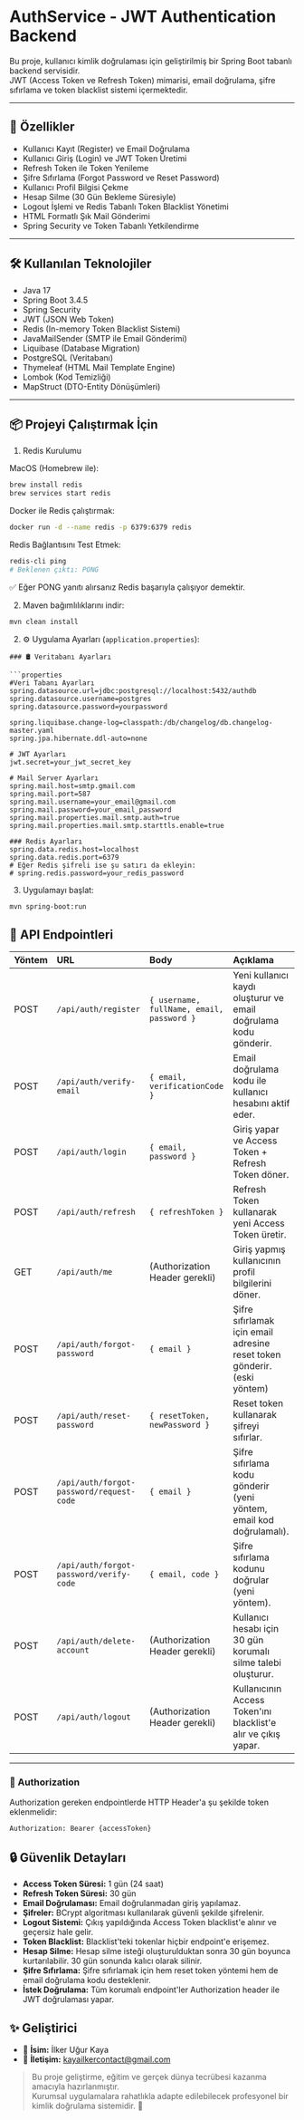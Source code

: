 # AuthService - JWT Authentication Backend

Bu proje, kullanıcı kimlik doğrulaması için geliştirilmiş bir Spring Boot tabanlı backend servisidir.  
JWT (Access Token ve Refresh Token) mimarisi, email doğrulama, şifre sıfırlama ve token blacklist sistemi içermektedir.

---

## 🚀 Özellikler

- Kullanıcı Kayıt (Register) ve Email Doğrulama
- Kullanıcı Giriş (Login) ve JWT Token Üretimi
- Refresh Token ile Token Yenileme
- Şifre Sıfırlama (Forgot Password ve Reset Password)
- Kullanıcı Profil Bilgisi Çekme
- Hesap Silme (30 Gün Bekleme Süresiyle)
- Logout İşlemi ve Redis Tabanlı Token Blacklist Yönetimi
- HTML Formatlı Şık Mail Gönderimi
- Spring Security ve Token Tabanlı Yetkilendirme

---

## 🛠️ Kullanılan Teknolojiler

- Java 17
- Spring Boot 3.4.5
- Spring Security
- JWT (JSON Web Token)
- Redis (In-memory Token Blacklist Sistemi)
- JavaMailSender (SMTP ile Email Gönderimi)
- Liquibase (Database Migration)
- PostgreSQL (Veritabanı)
- Thymeleaf (HTML Mail Template Engine)
- Lombok (Kod Temizliği)
- MapStruct (DTO-Entity Dönüşümleri)

---

## 📦 Projeyi Çalıştırmak İçin

1. Redis Kurulumu

MacOS (Homebrew ile):
```bash
brew install redis
brew services start redis
```

Docker ile Redis çalıştırmak:
```bash 
docker run -d --name redis -p 6379:6379 redis
```

Redis Bağlantısını Test Etmek:
```bash
redis-cli ping
# Beklenen çıktı: PONG
```

✅ Eğer PONG yanıtı alırsanız Redis başarıyla çalışıyor demektir.

2. Maven bağımlılıklarını indir:

```bash
mvn clean install
```
2. ⚙️ Uygulama Ayarları (`application.properties`):
```properties
### 🛢️ Veritabanı Ayarları

```properties
#Veri Tabanı Ayarları
spring.datasource.url=jdbc:postgresql://localhost:5432/authdb
spring.datasource.username=postgres
spring.datasource.password=yourpassword

spring.liquibase.change-log=classpath:/db/changelog/db.changelog-master.yaml
spring.jpa.hibernate.ddl-auto=none

# JWT Ayarları
jwt.secret=your_jwt_secret_key

# Mail Server Ayarları
spring.mail.host=smtp.gmail.com
spring.mail.port=587
spring.mail.username=your_email@gmail.com
spring.mail.password=your_email_password
spring.mail.properties.mail.smtp.auth=true
spring.mail.properties.mail.smtp.starttls.enable=true

### Redis Ayarları
spring.data.redis.host=localhost
spring.data.redis.port=6379
# Eğer Redis şifreli ise şu satırı da ekleyin:
# spring.redis.password=your_redis_password
```
3. Uygulamayı başlat:

```bash
mvn spring-boot:run
```
## 📜 API Endpointleri

| Yöntem | URL | Body | Açıklama |
|:---|:---|:---|:---|
| POST | `/api/auth/register` | `{ username, fullName, email, password }` | Yeni kullanıcı kaydı oluşturur ve email doğrulama kodu gönderir. |
| POST | `/api/auth/verify-email` | `{ email, verificationCode }` | Email doğrulama kodu ile kullanıcı hesabını aktif eder. |
| POST | `/api/auth/login` | `{ email, password }` | Giriş yapar ve Access Token + Refresh Token döner. |
| POST | `/api/auth/refresh` | `{ refreshToken }` | Refresh Token kullanarak yeni Access Token üretir. |
| GET | `/api/auth/me` | (Authorization Header gerekli) | Giriş yapmış kullanıcının profil bilgilerini döner. |
| POST | `/api/auth/forgot-password` | `{ email }` | Şifre sıfırlamak için email adresine reset token gönderir. (eski yöntem) |
| POST | `/api/auth/reset-password` | `{ resetToken, newPassword }` | Reset token kullanarak şifreyi sıfırlar. |
| POST | `/api/auth/forgot-password/request-code` | `{ email }` | Şifre sıfırlama kodu gönderir (yeni yöntem, email kod doğrulamalı). |
| POST | `/api/auth/forgot-password/verify-code` | `{ email, code }` | Şifre sıfırlama kodunu doğrular (yeni yöntem). |
| POST | `/api/auth/delete-account` | (Authorization Header gerekli) | Kullanıcı hesabı için 30 gün korumalı silme talebi oluşturur. |
| POST | `/api/auth/logout` | (Authorization Header gerekli) | Kullanıcının Access Token'ını blacklist'e alır ve çıkış yapar. |

---

### 🔑 Authorization

Authorization gereken endpointlerde HTTP Header'a şu şekilde token eklenmelidir:
```bash
Authorization: Bearer {accessToken}
```

## 🔒 Güvenlik Detayları

- **Access Token Süresi:** 1 gün (24 saat)
- **Refresh Token Süresi:** 30 gün
- **Email Doğrulaması:** Email doğrulanmadan giriş yapılamaz.
- **Şifreler:** BCrypt algoritması kullanılarak güvenli şekilde şifrelenir.
- **Logout Sistemi:** Çıkış yapıldığında Access Token blacklist'e alınır ve geçersiz hale gelir.
- **Token Blacklist:** Blacklist'teki tokenlar hiçbir endpoint'e erişemez.
- **Hesap Silme:** Hesap silme isteği oluşturulduktan sonra 30 gün boyunca kurtarılabilir. 30 gün sonunda kalıcı olarak silinir.
- **Şifre Sıfırlama:** Şifre sıfırlamak için hem reset token yöntemi hem de email doğrulama kodu desteklenir.
- **İstek Doğrulama:** Tüm korumalı endpoint'ler Authorization header ile JWT doğrulaması yapar.

## ✨ Geliştirici

- 👤 **İsim:** İlker Uğur Kaya
- 📧 **İletişim:** kayailkercontact@gmail.com

> Bu proje geliştirme, eğitim ve gerçek dünya tecrübesi kazanma amacıyla hazırlanmıştır.  
> Kurumsal uygulamalara rahatlıkla adapte edilebilecek profesyonel bir kimlik doğrulama sistemidir. 🚀

